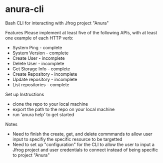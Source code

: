 # anura-cli
Bash CLI for interacting with Jfrog project "Anura"

Features
Please implement at least five of the following APIs, with at least one example of each HTTP verb:
 - System Ping           -   complete
 - System Version        -   complete
 - Create User           -   incomplete
 - Delete User           -   incomplete
 - Get Storage Info      -   complete
 - Create Repository     -   incomplete
 - Update repository     -   incomplete
 - List repositories     -   complete

Set up Instructions
  - clone the repo to your local machine
  - export the path to the repo on your local machine
  - run 'anura help' to get started

Notes
  - Need to finish the create, get, and delete commmands to allow user input to specifiy the specific resource to be targetted
  - Need to set up "configuration" for the CLI to allow the user to input a Jfrog project and user credentials to connect instead of being specific to project "Anura"
